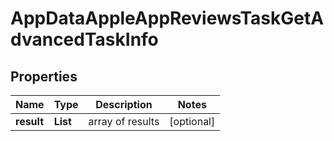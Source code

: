 # AppDataAppleAppReviewsTaskGetAdvancedTaskInfo


## Properties

| Name | Type | Description | Notes |
|------------ | ------------- | ------------- | -------------|
**result** | **List<AppDataAppleAppReviewsTaskGetAdvancedResultInfo>** | array of results |[optional]|